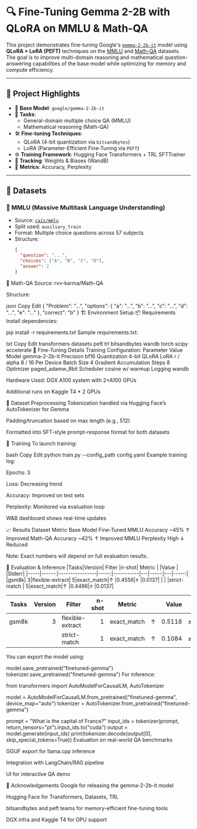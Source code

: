 # 🔍 Fine-Tuning Gemma 2-2B with QLoRA on MMLU & Math-QA

This project demonstrates fine-tuning Google's [`gemma-2-2b-it`](https://huggingface.co/google/gemma-2-2b-it) model using **QLoRA + LoRA (PEFT)** techniques on the [MMLU](https://huggingface.co/datasets/cais/mmlu) and [Math-QA](https://huggingface.co/datasets/rvv-karma/Math-QA) datasets. The goal is to improve multi-domain reasoning and mathematical question-answering capabilities of the base model while optimizing for memory and compute efficiency.

---

## 📌 Project Highlights

- 🔗 **Base Model**: `google/gemma-2-2b-it`
- 🧠 **Tasks**:
  - General-domain multiple choice QA (MMLU)
  - Mathematical reasoning (Math-QA)
- 🛠️ **Fine-tuning Techniques**:
  - QLoRA (4-bit quantization via `bitsandbytes`)
  - LoRA (Parameter-Efficient Fine-Tuning via `PEFT`)
- ⚙️ **Training Framework**: Hugging Face Transformers + TRL SFTTrainer
- 🎯 **Tracking**: Weights & Biases (WandB)
- 🧮 **Metrics**: Accuracy, Perplexity

---

## 🧾 Datasets

### 📘 MMLU (Massive Multitask Language Understanding)
- Source: [`cais/mmlu`](https://huggingface.co/datasets/cais/mmlu)
- Split used: `auxiliary_train`
- Format: Multiple choice questions across 57 subjects  
- Structure:  
  ```json
  {
    "question": "...",
    "choices": ["A", "B", "C", "D"],
    "answer": 2
  }
📗 Math-QA
Source: rvv-karma/Math-QA

Structure:

json
Copy
Edit
{
  "Problem": "...",
  "options": { "a": "...", "b": "...", "c": "...", "d": "...", "e": "..." },
  "correct": "b"
}
🏗️ Environment Setup
📦 Requirements
Install dependencies:

pip install -r requirements.txt
Sample requirements.txt:

txt
Copy
Edit
transformers
datasets
peft
trl
bitsandbytes
wandb
torch
scipy
accelerate
🧪 Fine-Tuning Details
Training Configuration:
Parameter	Value
Model	gemma-2-2b-it
Precision	bf16
Quantization	4-bit QLoRA
LoRA r / alpha	8 / 16
Per Device Batch Size	4
Gradient Accumulation Steps	8
Optimizer	paged_adamw_8bit
Scheduler	cosine w/ warmup
Logging	wandb

Hardware Used:
DGX A100 system with 2×A100 GPUs

Additional runs on Kaggle T4 * 2 GPUs

🧹 Dataset Preprocessing
Tokenization handled via Hugging Face’s AutoTokenizer for Gemma

Padding/truncation based on max length (e.g., 512)

Formatted into SFT-style prompt-response format for both datasets

🚀 Training
To launch training:

bash
Copy
Edit
python train.py --config_path config.yaml
Example training log:

Epochs: 3

Loss: Decreasing trend

Accuracy: Improved on test sets

Perplexity: Monitored via evaluation loop

W&B dashboard shows real-time updates

📈 Results
Dataset	Metric	Base Model	Fine-Tuned
MMLU	Accuracy	~45%	↑ Improved
Math-QA	Accuracy	~42%	↑ Improved
MMLU	Perplexity	High	↓ Reduced

Note: Exact numbers will depend on full evaluation results.

🔎 Evaluation & Inference
|Tasks|Version|     Filter     |n-shot|  Metric   |   |Value |   |Stderr|
|-----|------:|----------------|-----:|-----------|---|-----:|---|-----:|
|gsm8k|      3|flexible-extract|     5|exact_match|↑  |0.4556|±  |0.0137|
|     |       |strict-match    |     5|exact_match|↑  |0.4496|±  |0.0137|


|Tasks|Version|     Filter     |n-shot|  Metric   |   |Value |   |Stderr|
|-----|------:|----------------|-----:|-----------|---|-----:|---|-----:|
|gsm8k|      3|flexible-extract|     1|exact_match|↑  |0.5118|±  |0.0138|
|     |       |strict-match    |     1|exact_match|↑  |0.1084|±  |0.0086|


You can export the model using:


model.save_pretrained("finetuned-gemma")
tokenizer.save_pretrained("finetuned-gemma")
For inference:


from transformers import AutoModelForCausalLM, AutoTokenizer

model = AutoModelForCausalLM.from_pretrained("finetuned-gemma", device_map="auto")
tokenizer = AutoTokenizer.from_pretrained("finetuned-gemma")

prompt = "What is the capital of France?"
input_ids = tokenizer(prompt, return_tensors="pt").input_ids.to("cuda")
output = model.generate(input_ids)
print(tokenizer.decode(output[0], skip_special_tokens=True))
Evaluation on real-world QA benchmarks

GGUF export for llama.cpp inference

Integration with LangChain/RAG pipeline

UI for interactive QA demo

🙌 Acknowledgements
Google for releasing the gemma-2-2b-it model

Hugging Face for Transformers, Datasets, TRL

bitsandbytes and peft teams for memory-efficient fine-tuning tools

DGX infra and Kaggle T4 for GPU support
